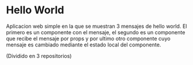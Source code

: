 # Hello World

Aplicacion web simple en la que se muestran 3 mensajes de hello world. El primero es un componente con el mensaje, el segundo es un componente que recibe el mensaje por props y por ultimo otro componente cuyo mensaje es cambiado mediante el estado local del componente.

(Dividido en 3 repositorios)

